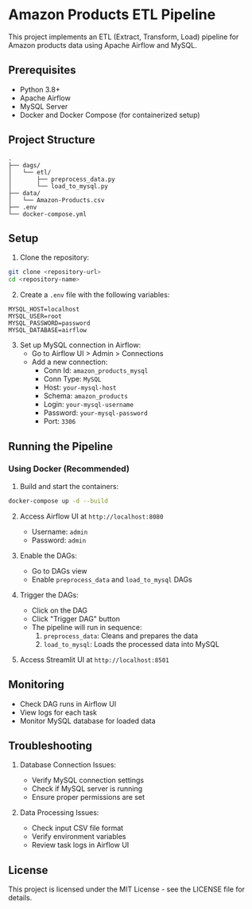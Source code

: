 # Amazon Products ETL Pipeline

This project implements an ETL (Extract, Transform, Load) pipeline for Amazon products data using Apache Airflow and MySQL.

## Prerequisites

- Python 3.8+
- Apache Airflow
- MySQL Server
- Docker and Docker Compose (for containerized setup)

## Project Structure

```
.
├── dags/
│   └── etl/
│       ├── preprocess_data.py
│       └── load_to_mysql.py
├── data/
│   └── Amazon-Products.csv
├── .env
└── docker-compose.yml
```

## Setup

1. Clone the repository:
```bash
git clone <repository-url>
cd <repository-name>
```

2. Create a `.env` file with the following variables:
```env
MYSQL_HOST=localhost
MYSQL_USER=root
MYSQL_PASSWORD=password
MYSQL_DATABASE=airflow
```

3. Set up MySQL connection in Airflow:
   - Go to Airflow UI > Admin > Connections
   - Add a new connection:
     - Conn Id: `amazon_products_mysql`
     - Conn Type: `MySQL`
     - Host: `your-mysql-host`
     - Schema: `amazon_products`
     - Login: `your-mysql-username`
     - Password: `your-mysql-password`
     - Port: `3306`

## Running the Pipeline

### Using Docker (Recommended)

1. Build and start the containers:
```bash
docker-compose up -d --build
```

2. Access Airflow UI at `http://localhost:8080`
   - Username: `admin`
   - Password: `admin`

3. Enable the DAGs:
   - Go to DAGs view
   - Enable `preprocess_data` and `load_to_mysql` DAGs

4. Trigger the DAGs:
   - Click on the DAG
   - Click "Trigger DAG" button
   - The pipeline will run in sequence:
     1. `preprocess_data`: Cleans and prepares the data
     2. `load_to_mysql`: Loads the processed data into MySQL

5. Access Streamlit UI at `http://localhost:8501`

## Monitoring

- Check DAG runs in Airflow UI
- View logs for each task
- Monitor MySQL database for loaded data

## Troubleshooting

1. Database Connection Issues:
   - Verify MySQL connection settings
   - Check if MySQL server is running
   - Ensure proper permissions are set

2. Data Processing Issues:
   - Check input CSV file format
   - Verify environment variables
   - Review task logs in Airflow UI

## License

This project is licensed under the MIT License - see the LICENSE file for details. 